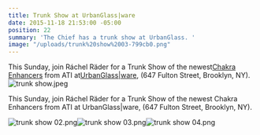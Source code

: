 ```yaml
---
title: Trunk Show at UrbanGlass|ware
date: 2015-11-18 21:53:00 -05:00
position: 22
summary: 'The Chief has a trunk show at UrbanGlass. '
image: "/uploads/trunk%20show%2003-799cb0.png"
---
```



This Sunday, join Ráchel Räder for a Trunk Show of the newest[Chakra Enhancers](http://www.ancienttruthinvestigators.com/chakra-enhancers-1/) from ATI at[UrbanGlass|ware](http://store.urbanglass.org/), (647 Fulton Street, Brooklyn, NY).![trunk show.jpeg](/uploads/trunk%20show.jpeg)

This Sunday, join Ráchel Räder for a Trunk Show of the newest Chakra Enhancers from ATI at UrbanGlass|ware, (647 Fulton Street, Brooklyn, NY).

![trunk show 02.png](/uploads/trunk%20show%2002.png)![trunk show 03.png](/uploads/trunk%20show%2003.png)![trunk show 04.png](/uploads/trunk%20show%2004.png)